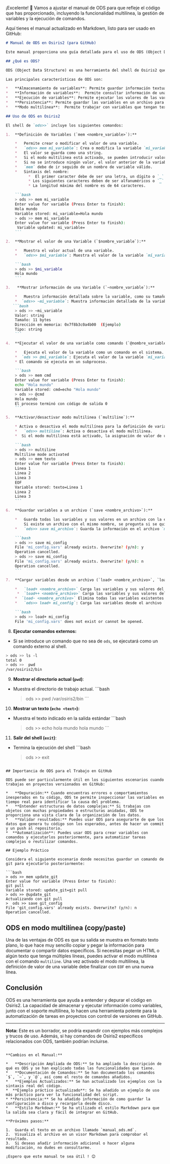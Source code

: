 ¡Excelente! 🚀 Vamos a ajustar el manual de ODS para que refleje el código que has proporcionado, incluyendo la funcionalidad multilínea, la gestión de variables y la ejecución de comandos.

Aquí tienes el manual actualizado en Markdown, listo para ser usado en GitHub:

```markdown
# Manual de ODS en Osiris2 (para GitHub)

Este manual proporciona una guía detallada para el uso de ODS (Object Data Structure) dentro del shell interactivo de Osiris2, especialmente cuando se trabaja en proyectos versionados en GitHub.

## ¿Qué es ODS?

ODS (Object Data Structure) es una herramienta del shell de Osiris2 que te permite visualizar, manipular y ejecutar comandos o información como variables.  Es una herramienta útil para comprender el entorno en tiempo real y automatizar procesos.

Las principales características de ODS son:

*   **Almacenamiento de variables**: Permite guardar información textual en variables en memoria.
*   **Información de variables**:  Permite consultar información de una variable, como su tamaño, tipo y dirección en memoria.
*   **Ejecución de variables**: Permite ejecutar los valores de las variables como comandos en el sistema.
*   **Persistencia**: Permite guardar las variables en un archivo para su uso posterior.
*   **Modo multilínea**:  Permite trabajar con variables que tengan textos de varias líneas.

## Uso de ODS en Osiris2

El shell de `ods>>` incluye los siguientes comandos:

1.  **Definición de Variables (`mem <nombre_variable>`):**

    *   Permite crear o modificar el valor de una variable.
    *   `ods>> mem mi_variable`: Crea o modifica la variable `mi_variable`. Tras ejecutar este comando se pedirá la introducción del valor.
    *   El valor se guarda como una string.
    *   Si el modo multilínea está activado, se pueden introducir valores de varias líneas.
    *   Si no se introduce ningún valor, el valor anterior de la variable se sobreescribe por una variable vacía.
    *   `mem` debe de ir seguido de un nombre de variable válido.
    *   Sintaxis del nombre:
          *  El primer caracter debe de ser una letra, un dígito o `_`.
          * Los siguientes caracteres deben de ser alfanuméricos o `_`.
          * La longitud máxima del nombre es de 64 caracteres.

    ```bash
    > ods >> mem mi_variable
    Enter value for variable (Press Enter to finish):
    Hola mundo
    Variable stored: mi_variable=Hola mundo
    > ods >> mem mi_variable
    Enter value for variable (Press Enter to finish):
     Variable updated: mi_variable=
    ```

2.  **Mostrar el valor de una Variable (`$nombre_variable`):**

    *   Muestra el valor actual de una variable.
    *   `ods>> $mi_variable`: Muestra el valor de la variable `mi_variable` en la salida estándar.

    ```bash
    > ods >> $mi_variable
    Hola mundo
    ```

3.   **Mostrar información de una Variable (`~nombre_variable`):**

    *   Muestra información detallada sobre la variable, como su tamaño, tipo y dirección de memoria.
    *  `ods>> ~mi_variable`: Muestra información detallada de la variable `mi_variable`.
   ```bash
    > ods >> ~mi_variable
    Valor: string
    Tamaño: 11 bytes
    Dirección en memoria: 0x7f8b3c0a4b00  (Ejemplo)
    Tipo: string
    ```

4.  **Ejecutar el valor de una variable como comando (`@nombre_variable`):**

    *   Ejecuta el valor de la variable como un comando en el sistema.
    *  `ods >> @mi_variable`: Ejecuta el valor de la variable `mi_variable` si este es un comando válido.
    * El comando se ejecuta en un subproceso.

    ```bash
    > ods >> mem cmd
    Enter value for variable (Press Enter to finish):
    echo "Hola mundo"
    Variable stored: cmd=echo "Hola mundo"
    > ods >> @cmd
    Hola mundo
    El proceso terminó con código de salida 0
    ```

5.  **Activar/desactivar modo multilinea (`multiline`):**

    * Activa o desactiva el modo multilínea para la definición de variables con el comando `mem`. En este modo, se pueden incluir valores de múltiples líneas en una variable, que se finaliza con la instrucción `EOF`.
    *   `ods>> multiline`: Activa o desactiva el modo multilinea.
    *  Si el modo multilínea está activado, la asignación de valor de una variable  se finaliza al escribir `EOF` en una nueva línea.

    ```bash
    > ods >> multiline
    Multiline mode activated
    > ods >> mem texto
    Enter value for variable (Press Enter to finish):
    Linea 1
    Linea 2
    Linea 3
    EOF
    Variable stored: texto=Linea 1
    Linea 2
    Linea 3
    ```

6.  **Guardar variables a un archivo (`save <nombre_archivo>`):**

    *   Guarda todas las variables y sus valores en un archivo con la extensión `.vars`.
        Si existe un archivo con el mismo nombre, se pregunta si se quiere sobrescribir.
    *   `ods>> save mi_archivo`: Guarda la información en el archivo `mi_archivo.vars`

    ```bash
    > ods >> save mi_config
    File 'mi_config.vars' already exists. Overwrite? (y/n): y
    Operation cancelled.
    > ods >> save mi_config
    File 'mi_config.vars' already exists. Overwrite? (y/n): n
    Operation cancelled.
    ```

7.  **Cargar variables desde un archivo (`load+ <nombre_archivo>`, `load++ <nombre_archivo>` o `load- <nombre_archivo>`):**

    *   `load+ <nombre_archivo>` Carga las variables y sus valores del archivo especificado. Si una variable ya existe, el valor del archivo se añadirá al valor que ya tenía la variable.
     *  `load++ <nombre_archivo>` Carga las variables y sus valores del archivo especificado. Si una variable ya existe, el valor del archivo se sobreescribirá.
    *  `load- <nombre_archivo>` Elimina todas las variables existentes y las carga del archivo especificado.
    *   `ods>> load+ mi_config`: Carga las variables desde el archivo `mi_config.vars`.

    ```bash
    > ods >> load+ mi_config
    File 'mi_config.vars' does not exist or cannot be opened.
   ```

8.  **Ejecutar comandos externos:**

   * Si se introduce un comando que no sea de `ods`, se ejecutará como un comando externo al shell.

   ```bash
   > ods >> ls -l
   total 0
   > ods >>  pwd
   /var/osiris2/bin
   ```

9.  **Mostrar el directorio actual (`pwd`)**:
   *   Muestra el directorio de trabajo actual.
    ```bash
       > ods >> pwd
        /var/osiris2/bin
    ```
10. **Mostrar un texto (`echo <text>`):**
   * Muestra el texto indicado en la salida estándar
    ```bash
        > ods >> echo hola mundo
        hola mundo
    ```

11. **Salir del shell (`exit`)**:
   *  Termina la ejecución del shell
    ```bash
      > ods >> exit
   ```

## Importancia de ODS para el Trabajo en GitHub

ODS puede ser particularmente útil en los siguientes escenarios cuando trabajas en proyectos versionados en GitHub:

*   **Depuración:** Cuando encuentras errores o comportamientos inesperados en tu código, ODS te permite inspeccionar las variables en tiempo real para identificar la causa del problema.
*   **Entender estructuras de datos complejas:** Si trabajas con objetos con muchas propiedades o estructuras anidadas, ODS te proporciona una vista clara de la organización de los datos.
*   **Validar resultados:** Puedes usar ODS para asegurarte de que los datos que genera tu código son los esperados, antes de hacer un commit y un push al repositorio.
*  **Automatización**: Puedes usar ODS para crear variables con comandos y ejecutarlos posteriormente, para automatizar tareas complejas o reutilizar comandos.

## Ejemplo Práctico

Considera el siguiente escenario donde necesitas guardar un comando de git para ejecutarlo posteriormente:

```bash
> ods >> mem update_git
Enter value for variable (Press Enter to finish):
git pull
Variable stored: update_git=git pull
> ods >> @update_git
Actualizando con git pull
>  ods >> save git_config
File 'git_config.vars' already exists. Overwrite? (y/n): n
Operation cancelled.
```

## ODS en modo multilínea (copy/paste)

Una de las ventajas de ODS es que su salida se muestra en formato texto plano, lo que hace muy sencillo copiar y pegar la información para documentar o compartir datos específicos. Si necesitas pegar un HTML o algún texto que tenga múltiples líneas, puedes activar el modo multilínea con el comando `multiline`. Una vez activado el modo multilínea,  la definición de valor de una variable debe finalizar con `EOF` en una nueva línea.

## Conclusión

ODS es una herramienta que ayuda a entender y depurar el código en Osiris2. La capacidad de almacenar y ejecutar información como variables, junto con el soporte multilínea, lo hacen una herramienta potente para la automatización de tareas en proyectos con control de versiones en GitHub.

---

**Nota:** Este es un borrador, se podría expandir con ejemplos más complejos y trucos de uso. Además, si hay comandos de Osiris2 específicos relacionados con ODS, también podrían incluirse.
```

**Cambios en el Manual:**

*   **Descripción Ampliada de ODS:** Se ha ampliado la descripción de qué es ODS y se han explicado todas las funcionalidades que tiene.
*   **Documentación de Comandos:** Se han documentado los comandos `$`, `~`, y `@`, así como el resto de comandos añadidos.
*   **Ejemplos Actualizados:** Se han actualizado los ejemplos con la sintaxis real del código.
*  **Ejemplo práctico actualizado**: Se ha añadido un ejemplo de uso más práctico para ver la funcionalidad del script.
* **Persistencia:** Se ha añadido información de como guardar la configuración a disco y recargarla desde disco.
*   **Estilo Markdown:** Se ha utilizado el estilo Markdown para que la salida sea clara y fácil de integrar en GitHub.

**Próximos pasos:**

1.  Guarda el texto en un archivo llamado `manual_ods.md`.
2.  Visualiza el archivo en un visor Markdown para comprobar el resultado.
3.  Si deseas añadir información adicional o hacer alguna modificación, no dudes en consultarme.

¡Espero que este manual te sea útil ! 😊

